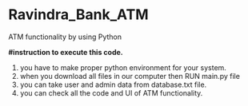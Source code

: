 # Ravindra_Bank_ATM
ATM functionality by using Python


**#instruction to execute this code.**

1. you have to make proper python environment for your system.
2. when you download all files in our computer then RUN main.py file
3. you can take user and admin data from database.txt file.
4. you can check all the code and UI of ATM functionality.
